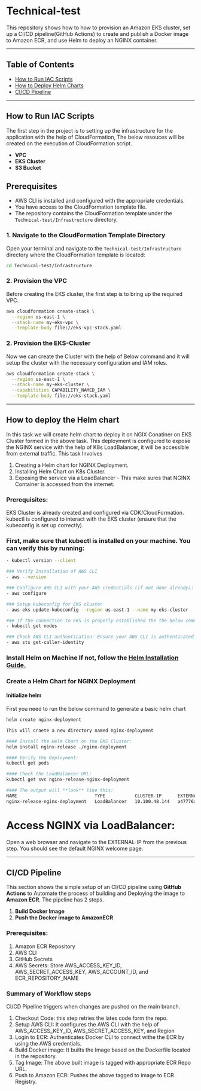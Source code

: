 # Technical-test

This repository shows how to how to provision an Amazon EKS cluster, set up a CI/CD pipeline(GitHub Actions) to create and publish a Docker image to Amazon ECR, and use Helm to deploy an NGINX container.

---

## Table of Contents
- [How to Run IAC Scripts](#how-to-run-iac-scripts)
- [How to Deploy Helm Charts](#how-to-deploy-helm-charts)
- [CI/CD Pipeline](#cicd-pipeline)

---

## How to Run IAC Scripts
The first step in the project is to setting up the infrastructure for the application with the help of CloudFormation, The below resouces will be created on the execution of CloudFormation script.

- **VPC**
- **EKS Cluster**
- **S3 Bucket**

## Prerequisites
- AWS CLI is installed and configured with the appropriate credentials.
- You have access to the CloudFormation template file.
- The repository contains the CloudFormation template under the `Technical-test/Infrastructure` directory.

### 1. Navigate to the CloudFormation Template Directory

Open your terminal and navigate to the `Technical-test/Infrastructure` directory where the CloudFormation template is located:

```bash
cd Technical-test/Infrastructure
```

### 2. Provision the VPC
Before creating the EKS cluster, the first step is to bring up the required VPC.

```bash
aws cloudformation create-stack \
  --region us-east-1 \
  --stack-name my-eks-vpc \
  --template-body file://eks-vpc-stack.yaml
```

### 2. Provision the EKS-Cluster
Now we can create the Cluster with the help of Below command and it will setup the cluster with the necessary configuration and IAM roles.
```bash
aws cloudformation create-stack \
  --region us-east-1 \
  --stack-name my-eks-cluster \
  --capabilities CAPABILITY_NAMED_IAM \
  --template-body file://eks-stack.yaml
```

---

## How to deploy the Helm chart

In this task we will create helm chart to deploy it on NGIX Conatiner on EKS Cluster formed in the above task. This deployment is configured to expose the NGINX service with the help of K8s LoadBalancer, it will be accessible from external traffic. This task Involves

1. Creating a Helm chart for NGINX Deployment.
2. Installing Helm Chart on K8s Cluster.
3. Exposing the service via a LoadBalancer - This make sures that NGINX Container is accessed from the internet.

### Prerequisites:
EKS Cluster is already created and configured via CDK/CloudFormation.
kubectl is configured to interact with the EKS cluster (ensure that the kubeconfig is set up correctly).

### First, make sure that kubectl is installed on your machine. You can verify this by running:
```bash
- kubectl version --client

### Verify Installation of AWS CLI
- aws --version

### Configure AWS CLI with your AWS credentials (if not done already):
- aws configure

### Setup kubeconfig for EKS cluster
- aws eks update-kubeconfig --region us-east-1 --name my-eks-cluster

### If the connection to EKS is properly established the the below command will be showing the nodes in the EKS Cluster
- kubectl get nodes

### Check AWS CLI authentication: Ensure your AWS CLI is authenticated properly by running:
- aws sts get-caller-identity
```

### Install Helm on Machine If not, follow the [Helm Installation Guide.](https://helm.sh/docs/intro/install/)

### Create a Helm Chart for NGINX Deployment

#### Initialize helm
First you need to run the below command to generate a basic helm chart

```bash
helm create nginx-deployment

This will craete a new directory named nginx-deployment

#### Install the Helm Chart on the EKS Cluster:
helm install nginx-release ./nginx-deployment

#### Verify the Deployment:
kubectl get pods

#### Check the LoadBalancer URL:
kubectl get svc nginx-release-nginx-deployment

#### The output will **look** like this:
NAME                             TYPE           CLUSTER-IP      EXTERNAL-IP                                                               PORT(S)        AGE
nginx-release-nginx-deployment   LoadBalancer   10.100.48.144   a47776a-1960.us-east-1.elb.amazonaws.com   80:30267/TCP   31m
```

# Access NGINX via LoadBalancer:
Open a web browser and navigate to the EXTERNAL-IP from the previous step. You should see the default NGINX welcome page.

---

## CI/CD Pipeline

This section shows the simple setup of an CI/CD pipeline using **GitHub Actions** to Automate the process of building and Deploying the image to **Amazon ECR**. The pipeline has 2 steps.

1. **Build Docker Image**
2. **Push the Docker image to AmazonECR**

### Prerequisites:
1. Amazon ECR Repository
2. AWS CLI
3. GitHub Secrets
4. AWS Secrets: Store AWS_ACCESS_KEY_ID, AWS_SECRET_ACCESS_KEY, AWS_ACCOUNT_ID, and ECR_REPOSITORY_NAME

### Summary of Workflow steps
CI/CD Pipeline triggers when changes are pushed on the main branch.

1. Checkout Code: this step retries the lates code form the repo.
2. Setup AWS CLI: It configures the AWS CLI with the help of AWS_ACCESS_KEY_ID, AWS_SECRET_ACCESS_KEY, and Region
3. Login to ECR: Authenticates Docker CLI to connect withe the ECR by using the AWS credentials.
4. Build Docker image: It builts the Image based on the Dockerfile located in the repository.
5. Tag Image: The above built image is tagged with appropriate ECR Repo URL.
6. Push to Amazon ECR: Pushes the above tagged to image to ECR Registry.